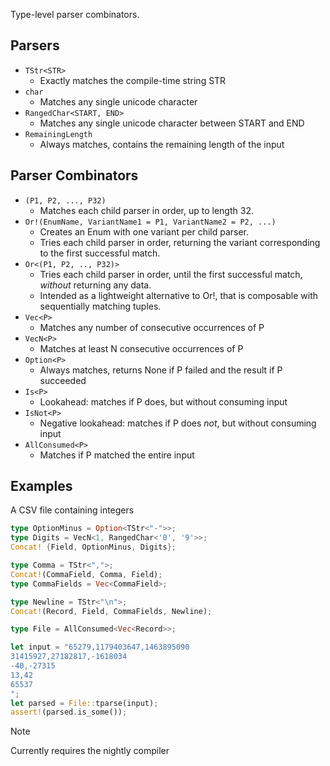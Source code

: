 Type-level parser combinators.

## Parsers
- `TStr<STR>`
  - Exactly matches the compile-time string STR
- `char`
  - Matches any single unicode character
- `RangedChar<START, END>`
  - Matches any single unicode character between START and END
- `RemainingLength`
  - Always matches, contains the remaining length of the input

## Parser Combinators
- `(P1, P2, ..., P32)`
  - Matches each child parser in order, up to length 32.
- `Or!(EnumName, VariantName1 = P1, VariantName2 = P2, ...)`
  - Creates an Enum with one variant per child parser.
  - Tries each child parser in order, returning the variant corresponding to the first successful match.
- `Or<(P1, P2, .., P32)>`
  - Tries each child parser in order, until the first successful match, *without* returning any data.
  - Intended as a lightweight alternative to Or!, that is composable with sequentially matching tuples.
- `Vec<P>`
  - Matches any number of consecutive occurrences of P
- `VecN<P>`
  - Matches at least N consecutive occurrences of P
- `Option<P>`
  - Always matches, returns None if P failed and the result if P succeeded
- `Is<P>`
  - Lookahead: matches if P does, but without consuming input
- `IsNot<P>`
  - Negative lookahead: matches if P does *not*, but without consuming input
- `AllConsumed<P>`
  - Matches if P matched the entire input

## Examples
A CSV file containing integers
```rust
type OptionMinus = Option<TStr<"-">>;
type Digits = VecN<1, RangedChar<'0', '9'>>;
Concat! {Field, OptionMinus, Digits};

type Comma = TStr<",">;
Concat!(CommaField, Comma, Field);
type CommaFields = Vec<CommaField>;

type Newline = TStr<"\n">;
Concat!(Record, Field, CommaFields, Newline);

type File = AllConsumed<Vec<Record>>;

let input = "65279,1179403647,1463895090
31415927,27182817,-1618034
-40,-27315
13,42
65537
";
let parsed = File::tparse(input);
assert!(parsed.is_some());
```

> [!NOTE]
Currently requires the nightly compiler
